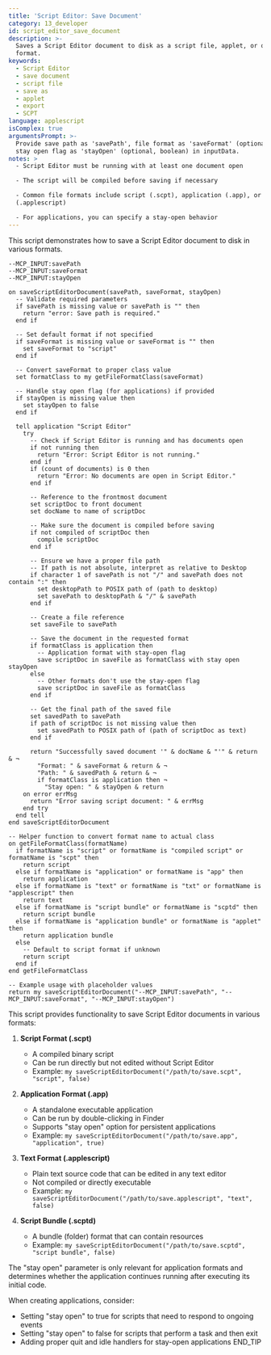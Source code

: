 ```yaml
---
title: 'Script Editor: Save Document'
category: 13_developer
id: script_editor_save_document
description: >-
  Saves a Script Editor document to disk as a script file, applet, or other
  format.
keywords:
  - Script Editor
  - save document
  - script file
  - save as
  - applet
  - export
  - SCPT
language: applescript
isComplex: true
argumentsPrompt: >-
  Provide save path as 'savePath', file format as 'saveFormat' (optional), and
  stay open flag as 'stayOpen' (optional, boolean) in inputData.
notes: >
  - Script Editor must be running with at least one document open

  - The script will be compiled before saving if necessary

  - Common file formats include script (.scpt), application (.app), or text
  (.applescript)

  - For applications, you can specify a stay-open behavior
---
```


This script demonstrates how to save a Script Editor document to disk in various formats.

```applescript
--MCP_INPUT:savePath
--MCP_INPUT:saveFormat
--MCP_INPUT:stayOpen

on saveScriptEditorDocument(savePath, saveFormat, stayOpen)
  -- Validate required parameters
  if savePath is missing value or savePath is "" then
    return "error: Save path is required."
  end if
  
  -- Set default format if not specified
  if saveFormat is missing value or saveFormat is "" then
    set saveFormat to "script"
  end if
  
  -- Convert saveFormat to proper class value
  set formatClass to my getFileFormatClass(saveFormat)
  
  -- Handle stay open flag (for applications) if provided
  if stayOpen is missing value then
    set stayOpen to false
  end if
  
  tell application "Script Editor"
    try
      -- Check if Script Editor is running and has documents open
      if not running then
        return "Error: Script Editor is not running."
      end if
      if (count of documents) is 0 then
        return "Error: No documents are open in Script Editor."
      end if
      
      -- Reference to the frontmost document
      set scriptDoc to front document
      set docName to name of scriptDoc
      
      -- Make sure the document is compiled before saving
      if not compiled of scriptDoc then
        compile scriptDoc
      end if
      
      -- Ensure we have a proper file path
      -- If path is not absolute, interpret as relative to Desktop
      if character 1 of savePath is not "/" and savePath does not contain ":" then
        set desktopPath to POSIX path of (path to desktop)
        set savePath to desktopPath & "/" & savePath
      end if
      
      -- Create a file reference
      set saveFile to savePath
      
      -- Save the document in the requested format
      if formatClass is application then
        -- Application format with stay-open flag
        save scriptDoc in saveFile as formatClass with stay open stayOpen
      else
        -- Other formats don't use the stay-open flag
        save scriptDoc in saveFile as formatClass
      end if
      
      -- Get the final path of the saved file
      set savedPath to savePath
      if path of scriptDoc is not missing value then
        set savedPath to POSIX path of (path of scriptDoc as text)
      end if
      
      return "Successfully saved document '" & docName & "'" & return & ¬
        "Format: " & saveFormat & return & ¬
        "Path: " & savedPath & return & ¬
        if formatClass is application then ¬
          "Stay open: " & stayOpen & return
    on error errMsg
      return "Error saving script document: " & errMsg
    end try
  end tell
end saveScriptEditorDocument

-- Helper function to convert format name to actual class
on getFileFormatClass(formatName)
  if formatName is "script" or formatName is "compiled script" or formatName is "scpt" then
    return script
  else if formatName is "application" or formatName is "app" then
    return application
  else if formatName is "text" or formatName is "txt" or formatName is "applescript" then
    return text
  else if formatName is "script bundle" or formatName is "scptd" then
    return script bundle
  else if formatName is "application bundle" or formatName is "applet" then
    return application bundle
  else
    -- Default to script format if unknown
    return script
  end if
end getFileFormatClass

-- Example usage with placeholder values
return my saveScriptEditorDocument("--MCP_INPUT:savePath", "--MCP_INPUT:saveFormat", "--MCP_INPUT:stayOpen")
```

This script provides functionality to save Script Editor documents in various formats:

1. **Script Format (.scpt)**
   - A compiled binary script
   - Can be run directly but not edited without Script Editor
   - Example: `my saveScriptEditorDocument("/path/to/save.scpt", "script", false)`

2. **Application Format (.app)**
   - A standalone executable application
   - Can be run by double-clicking in Finder
   - Supports "stay open" option for persistent applications
   - Example: `my saveScriptEditorDocument("/path/to/save.app", "application", true)`

3. **Text Format (.applescript)**
   - Plain text source code that can be edited in any text editor
   - Not compiled or directly executable
   - Example: `my saveScriptEditorDocument("/path/to/save.applescript", "text", false)`

4. **Script Bundle (.scptd)**
   - A bundle (folder) format that can contain resources
   - Example: `my saveScriptEditorDocument("/path/to/save.scptd", "script bundle", false)`

The "stay open" parameter is only relevant for application formats and determines whether the application continues running after executing its initial code.

When creating applications, consider:
- Setting "stay open" to true for scripts that need to respond to ongoing events
- Setting "stay open" to false for scripts that perform a task and then exit
- Adding proper quit and idle handlers for stay-open applications
END_TIP
